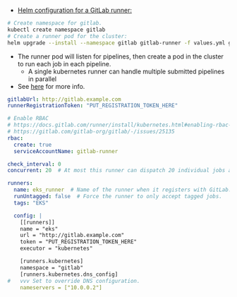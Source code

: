 
- [Helm configuration for a GitLab runner:](https://docs.gitlab.com/runner/install/kubernetes.html)
```bash
# Create namespace for gitlab.
kubectl create namespace gitlab
# Create a runner pod for the cluster:
helm upgrade --install --namespace gitlab gitlab-runner -f values.yml gitlab/gitlab-runner
```
- The runner pod will listen for pipelines, then create a pod in the cluster to run each job in each pipeline.
  - A single kubernetes runner can handle multiple submitted pipelines in parallel
- See [here](https://docs.gitlab.com/runner/executors/kubernetes.html) for more info.
```yaml
gitlabUrl: http://gitlab.example.com
runnerRegistrationToken: "PUT_REGISTRATION_TOKEN_HERE"

# Enable RBAC
# https://docs.gitlab.com/runner/install/kubernetes.html#enabling-rbac-support
# https://gitlab.com/gitlab-org/gitlab/-/issues/25135
rbac:
  create: true
  serviceAccountName: gitlab-runner

check_interval: 0
concurrent: 20  # At most this runner can dispatch 20 individual jobs at once.

runners:
  name: eks_runner  # Name of the runner when it registers with GitLab.
  runUntagged: false  # Force the runner to only accept tagged jobs.
  tags: "EKS"

  config: |
    [[runners]]
    name = "eks"
    url = "http://gitlab.example.com"
    token = "PUT_REGISTRATION_TOKEN_HERE"
    executor = "kubernetes"

    [runners.kubernetes]                                                                                                                                                   
    namespace = "gitlab"
    [runners.kubernetes.dns_config]
#   vvv Set to override DNS configuration.
    nameservers = ["10.0.0.2"]  
 ```

